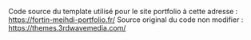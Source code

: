 Code source du template utilisé pour le site portfolio à cette adresse : https://fortin-meihdi-portfolio.fr/
Source original du code non modifier : https://themes.3rdwavemedia.com/
